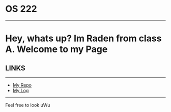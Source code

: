 # OS 222
---
Hey, whats up? Im Raden from class A. Welcome to my Page
===

## LINKS

---

* [My Repo](https://github.com/Radenscc23/os222)
* [My Log](https://github.com/Radenscc23/os222/blob/master/TXT/mylog.txt)

---


Feel free to look uWu 
 
